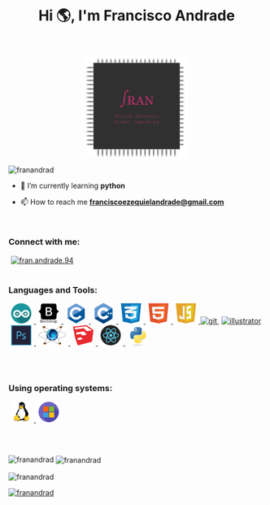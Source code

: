 <h1 align="center">Hi 🌎, I'm Francisco Andrade</h1>
<br>

<p align="center"> <img src="banner/circuit-electronic.png" alt="franandrad" height="200" width="200"/> </p>

<p align="left"> <img src="https://komarev.com/ghpvc/?username=franandrad&label=Profile%20views&color=0e75b6&style=flat" alt="franandrad" /> </p>

- 🌱 I’m currently learning **python**

- 📫 How to reach me **franciscoezequielandrade@gmail.com**

<br>
<h3 align="left">Connect with me:</h3>
<p align="left">
<a href="https://instagram.com/fran.andrade.94" target="blank"><img align="center" src="https://raw.githubusercontent.com/rahuldkjain/github-profile-readme-generator/master/src/images/icons/Social/instagram.svg" alt="fran.andrade.94" height="40" width="30" hspace="5"/></a>
<br><br>

</p>
<h3 align="left">Languages and Tools:</h3>
<p align="left"> 
<a href="https://www.arduino.cc/" target="_blank" rel="noreferrer"> <img src="icons/arduino.png" alt="arduino" width="40" height="40"hspace="5"/> </a> 
<a href="https://getbootstrap.com" target="_blank" rel="noreferrer"> <img src="https://raw.githubusercontent.com/devicons/devicon/master/icons/bootstrap/bootstrap-plain-wordmark.svg" alt="bootstrap" width="40" height="40"hspace="5"/> </a>
<a href="https://www.cprogramming.com/" target="_blank" rel="noreferrer"> <img src="https://raw.githubusercontent.com/devicons/devicon/master/icons/c/c-original.svg" alt="c" width="40" height="40"hspace="5"/> </a> 
<a href="https://www.w3schools.com/cpp/" target="_blank" rel="noreferrer"> <img src="https://raw.githubusercontent.com/devicons/devicon/master/icons/cplusplus/cplusplus-original.svg" alt="cplusplus" width="40" height="40"hspace="5"/> </a> 
<a href="https://www.w3schools.com/css/" target="_blank" rel="noreferrer"> <img src="icons/css3.png" alt="css3" width="40" height="40"hspace="5"/> </a> 
<a href="https://www.w3.org/html/" target="_blank" rel="noreferrer"> <img src="icons/html5.png" alt="html5" width="40" height="40"hspace="5"/> </a> 
<a href="https://developer.mozilla.org/en-US/docs/Web/JavaScript" target="_blank" rel="noreferrer"> <img src="icons/js.png" alt="javascript" width="40" height="40"hspace="5"/> </a> 
<a href="https://git-scm.com/" target="_blank" rel="noreferrer"> <img src="https://www.vectorlogo.zone/logos/git-scm/git-scm-icon.svg" alt="git" width="40" height="40"/> </a>
<a href="https://www.adobe.com/in/products/illustrator.html" target="_blank" rel="noreferrer"> <img src="https://www.vectorlogo.zone/logos/adobe_illustrator/adobe_illustrator-icon.svg" alt="illustrator" width="40" height="40"hspace="5"/> </a> 
<a href="https://www.photoshop.com/en" target="_blank" rel="noreferrer"> <img src="icons/ps.jpg" alt="photoshop" width="40" height="40"hspace="5"/> </a> 
<a href="https://www.labcenter.com/" target="_blank" rel="noreferrer"> <img src="icons/proteus.png" alt="proteus" height="40"hspace="5"/> </a> 
<a href="https://www.sketchup.com/en" target="_blank" rel="noreferrer"> <img src="icons/sketchup.png" alt="sketchup" width="40" height="40"hspace="5"/> </a> 
<a href="https://react-bootstrap.github.io/" target="_blank" rel="noreferrer"> <img src="icons/react.png" alt="react" width="40" height="40"hspace="5"/> </a> 
<a href="https://www.python.org/" target="_blank" rel="noreferrer"> <img src="icons/python.png" alt="react" width="40" height="40"hspace="5"/> </a> 
</p>
<br><br>

<h3 align="left">Using operating systems:</h3>
<p align="left">
<a href="https://www.linux.org/" target="_blank" rel="noreferrer"> <img src="https://raw.githubusercontent.com/devicons/devicon/master/icons/linux/linux-original.svg" alt="linux" width="40" height="40"hspace="5"/> </a>
<a href="https://www.microsoft.com/es-es/windows" target="_blank" rel="noreferrer"> <img src="icons/win.png" alt="linux" width="40" height="40"hspace="5"/> </a>
</p>
<br><br>

<p><img align="left" src="https://github-readme-stats.vercel.app/api/top-langs?username=franandrad&show_icons=true&locale=en&layout=compact&theme=radical" alt="franandrad"/></p>

<p>&nbsp;<img align="center" src="https://github-readme-stats.vercel.app/api?username=franandrad&show_icons=true&locale=en&theme=radical" alt="franandrad" /></p>

<p><img align="center" src="https://github-readme-streak-stats.herokuapp.com/?user=franandrad&theme=radical" alt="franandrad"/> </p>

<p align="left"> <a href="https://github.com/ryo-ma/github-profile-trophy"><img src="https://github-profile-trophy.vercel.app/?username=franandrad&theme=radical" alt="franandrad" /></a> </p>
